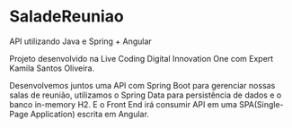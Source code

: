 # SaladeReuniao
API utilizando Java e Spring + Angular 

Projeto desenvolvido na Live Coding Digital Innovation One com Expert Kamila Santos Oliveira.

Desenvolvemos juntos uma API com Spring Boot para gerenciar nossas salas de reunião, 
utilizamos o Spring Data para persistência de dados e o banco in-memory H2.
E o Front End irá consumir API em uma SPA(Single-Page Application) escrita em Angular.
